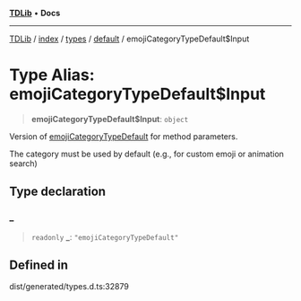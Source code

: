 [**TDLib**](../../../../../../README.md) • **Docs**

***

[TDLib](../../../../../../modules.md) / [index](../../../../../README.md) / [types](../../../README.md) / [default](../README.md) / emojiCategoryTypeDefault$Input

# Type Alias: emojiCategoryTypeDefault$Input

> **emojiCategoryTypeDefault$Input**: `object`

Version of [emojiCategoryTypeDefault](emojiCategoryTypeDefault.md) for method parameters.

The category must be used by default (e.g., for custom emoji or animation search)

## Type declaration

### \_

> `readonly` **\_**: `"emojiCategoryTypeDefault"`

## Defined in

dist/generated/types.d.ts:32879
